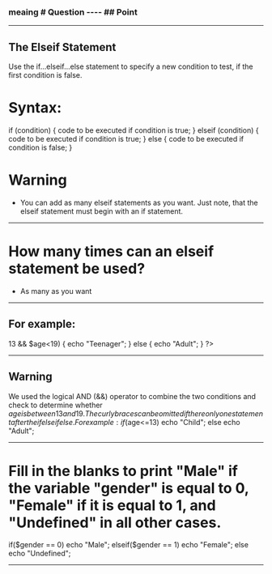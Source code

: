 ### meaing # Question ---- ## Point

---------------------------------------------------------
## The Elseif Statement

Use the if...elseif...else statement to specify a new condition to test, if the first condition is false.

# Syntax:

if (condition) {
  code to be executed if condition is true;
} elseif (condition) {
  code to be executed if condition is true;
} else {
   code to be executed if condition is false;
}

# Warning
- You can add as many elseif statements as you want. Just note, that the elseif statement must begin with an if statement.

---------------------------------------------------------
# How many times can an elseif statement be used?
- As many as you want
---------------------------------------------------------
## For example:
<?php
    $age = 21;

    if ($age<=13) {
        echo "Child.";
    } elseif ($age>13 && $age<19) {
        echo "Teenager";
    } else {
        echo "Adult";
}
?>

---------------------------------------------------------
## Warning
We used the logical AND (&&) operator to combine the two conditions and check to determine whether $age is between 13 and 19.
The curly braces can be omitted if there only one statement after the ifelseifelse.
For example:
if($age<=13)
echo "Child";
else
echo "Adult";

---------------------------------------------------------
# Fill in the blanks to print "Male" if the variable "gender" is equal to 0, "Female" if it is equal to 1, and "Undefined" in all other cases.

if($gender == 0)
   echo "Male";
elseif($gender == 1)
   echo "Female";
else
  echo "Undefined";

---------------------------------------------------------